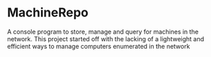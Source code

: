# MachineRepo
A console program to store, manage and query for machines in the network. This project started off with the lacking of a lightweight and efficient ways to manage computers enumerated in the network
